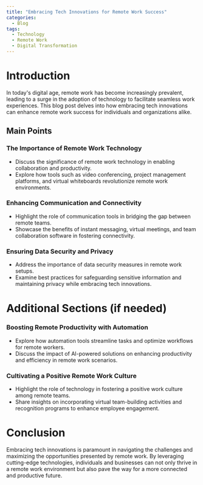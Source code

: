 ```yaml
---
title: "Embracing Tech Innovations for Remote Work Success"
categories:
  - Blog
tags:
  - Technology
  - Remote Work
  - Digital Transformation
---
```


# Introduction
In today's digital age, remote work has become increasingly prevalent, leading to a surge in the adoption of technology to facilitate seamless work experiences. This blog post delves into how embracing tech innovations can enhance remote work success for individuals and organizations alike.

## Main Points
### The Importance of Remote Work Technology
- Discuss the significance of remote work technology in enabling collaboration and productivity.
- Explore how tools such as video conferencing, project management platforms, and virtual whiteboards revolutionize remote work environments.

### Enhancing Communication and Connectivity
- Highlight the role of communication tools in bridging the gap between remote teams.
- Showcase the benefits of instant messaging, virtual meetings, and team collaboration software in fostering connectivity.

### Ensuring Data Security and Privacy
- Address the importance of data security measures in remote work setups.
- Examine best practices for safeguarding sensitive information and maintaining privacy while embracing tech innovations.

# Additional Sections (if needed)
### Boosting Remote Productivity with Automation
- Explore how automation tools streamline tasks and optimize workflows for remote workers.
- Discuss the impact of AI-powered solutions on enhancing productivity and efficiency in remote work scenarios.

### Cultivating a Positive Remote Work Culture
- Highlight the role of technology in fostering a positive work culture among remote teams.
- Share insights on incorporating virtual team-building activities and recognition programs to enhance employee engagement.

# Conclusion
Embracing tech innovations is paramount in navigating the challenges and maximizing the opportunities presented by remote work. By leveraging cutting-edge technologies, individuals and businesses can not only thrive in a remote work environment but also pave the way for a more connected and productive future.